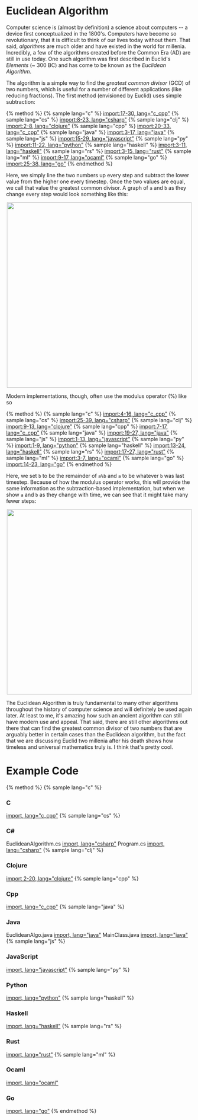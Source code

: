 # Euclidean Algorithm

Computer science is (almost by definition) a science about computers -- a device first conceptualized in the 1800's. Computers have become so revolutionary, that it is difficult to think of our lives today without them. That said, *algorithms* are much older and have existed in the world for millenia. Incredibly, a few of the algorithms created before the Common Era (AD) are still in use today. One such algorithm was first described in Euclid's *Elements* (~ 300 BC) and has come to be known as the *Euclidean Algorithm*.

The algorithm is a simple way to find the *greatest common divisor* (GCD) of two numbers, which is useful for a number of different applications (like reducing fractions). The first method (envisioned by Euclid) uses simple subtraction:

{% method %}
{% sample lang="c" %}
[import:17-30, lang="c_cpp"](code/c/euclidean_example.c)
{% sample lang="cs" %}
[import:8-23, lang="csharp"](code/cs/EuclideanAlgorithm.cs)
{% sample lang="clj" %}
[import:2-8, lang="clojure"](code/clojure/euclidean_example.clj)
{% sample lang="cpp" %}
[import:20-33, lang="c_cpp"](code/c++/euclidean.cpp)
{% sample lang="java" %}
[import:3-17, lang="java"](code/java/EuclideanAlgo.java)
{% sample lang="js" %}
[import:15-29, lang="javascript"](code/javascript/euclidean_example.js)
{% sample lang="py" %}
[import:11-22, lang="python"](code/python/euclidean_example.py)
{% sample lang="haskell" %}
[import:3-11, lang="haskell"](code/haskell/euclidean_example.hs)
{% sample lang="rs" %}
[import:3-15, lang="rust"](code/rust/euclidean_example.rs)
{% sample lang="ml" %}
[import:9-17, lang="ocaml"](code/ocaml/euclidean_example.ml)
{% sample lang="go" %}
[import:25-38, lang="go"](code/go/euclidean.go)
{% endmethod %}

Here, we simply line the two numbers up every step and subtract the lower value from the higher one every timestep. Once the two values are equal, we call that value the greatest common divisor. A graph of `a` and `b` as they change every step would look something like this:

<p align="center">
    <img src="res/subtraction.png" width="500" height="500" />
</p>

Modern implementations, though, often use the modulus operator (%) like so

{% method %}
{% sample lang="c" %}
[import:4-16, lang="c_cpp"](code/c/euclidean_example.c)
{% sample lang="cs" %}
[import:25-39, lang="csharp"](code/cs/EuclideanAlgorithm.cs)
{% sample lang="clj" %}
[import:9-13, lang="clojure"](code/clojure/euclidean_example.clj)
{% sample lang="cpp" %}
[import:7-17, lang="c_cpp"](code/c++/euclidean.cpp)
{% sample lang="java" %}
[import:19-27, lang="java"](code/java/EuclideanAlgo.java)
{% sample lang="js" %}
[import:1-13, lang="javascript"](code/javascript/euclidean_example.js)
{% sample lang="py" %}
[import:1-9, lang="python"](code/python/euclidean_example.py)
{% sample lang="haskell" %}
[import:13-24, lang="haskell"](code/haskell/euclidean_example.hs)
{% sample lang="rs" %}
[import:17-27, lang="rust"](code/rust/euclidean_example.rs)
{% sample lang="ml" %}
[import:3-7, lang="ocaml"](code/ocaml/euclidean_example.ml)
{% sample lang="go" %}
[import:14-23, lang="go"](code/go/euclidean.go)
{% endmethod %}

Here, we set `b` to be the remainder of `a%b` and `a` to be whatever `b` was last timestep. Because of how the modulus operator works, this will provide the same information as the subtraction-based implementation, but when we show `a` and `b` as they change with time, we can see that it might take many fewer steps:

<p align="center">
    <img src="res/modulus.png" width="500" height="500" />
</p>

The Euclidean Algorithm is truly fundamental to many other algorithms throughout the history of computer science and will definitely be used again later. At least to me, it's amazing how such an ancient algorithm can still have modern use and appeal. That said, there are still other algorithms out there that can find the greatest common divisor of two numbers that are arguably better in certain cases than the Euclidean algorithm, but the fact that we are discussing Euclid two millenia after his death shows how timeless and universal mathematics truly is. I think that's pretty cool.

# Example Code

{% method %}
{% sample lang="c" %}
### C
[import, lang="c_cpp"](code/c/euclidean_example.c)
{% sample lang="cs" %}
### C# #
EuclideanAlgorithm.cs
[import, lang="csharp"](code/cs/EuclideanAlgorithm.cs)
Program.cs
[import, lang="csharp"](code/cs/Program.cs)
{% sample lang="clj" %}
### Clojure
[import 2-20, lang="clojure"](code/clojure/euclidean_example.clj)
{% sample lang="cpp" %}
### Cpp
[import, lang="c_cpp"](code/c++/euclidean.cpp)
{% sample lang="java" %}
### Java
EuclideanAlgo.java
[import, lang="java"](code/java/EuclideanAlgo.java)
MainClass.java
[import, lang="java"](code/java/MainClass.java)
{% sample lang="js" %}
### JavaScript
[import, lang="javascript"](code/javascript/euclidean_example.js)
{% sample lang="py" %}
### Python
[import, lang="python"](code/python/euclidean_example.py)
{% sample lang="haskell" %}
### Haskell
[import, lang="haskell"](code/haskell/euclidean_example.hs)
{% sample lang="rs" %}
### Rust
[import, lang="rust"](code/rust/euclidean_example.rs)
{% sample lang="ml" %}
### Ocaml
[import, lang="ocaml"](code/ocaml/euclidean_example.ml)
### Go
[import, lang="go"](code/go/euclidean.go)
{% endmethod %}


<script>
MathJax.Hub.Queue(["Typeset",MathJax.Hub]);
</script>
$$
\newcommand{\d}{\mathrm{d}}
\newcommand{\bff}{\boldsymbol{f}}
\newcommand{\bfg}{\boldsymbol{g}}
\newcommand{\bfp}{\boldsymbol{p}}
\newcommand{\bfq}{\boldsymbol{q}}
\newcommand{\bfx}{\boldsymbol{x}}
\newcommand{\bfu}{\boldsymbol{u}}
\newcommand{\bfv}{\boldsymbol{v}}
\newcommand{\bfA}{\boldsymbol{A}}
\newcommand{\bfB}{\boldsymbol{B}}
\newcommand{\bfC}{\boldsymbol{C}}
\newcommand{\bfM}{\boldsymbol{M}}
\newcommand{\bfJ}{\boldsymbol{J}}
\newcommand{\bfR}{\boldsymbol{R}}
\newcommand{\bfT}{\boldsymbol{T}}
\newcommand{\bfomega}{\boldsymbol{\omega}}
\newcommand{\bftau}{\boldsymbol{\tau}}
$$

